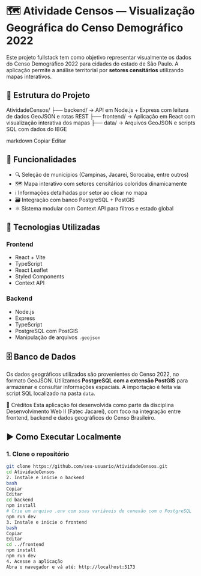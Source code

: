 # 🗺️ Atividade Censos — Visualização Geográfica do Censo Demográfico 2022

Este projeto fullstack tem como objetivo representar visualmente os dados do Censo Demográfico 2022 para cidades do estado de São Paulo. A aplicação permite a análise territorial por **setores censitários** utilizando mapas interativos.

## 📁 Estrutura do Projeto

AtividadeCensos/
├── backend/ → API em Node.js + Express com leitura de dados GeoJSON e rotas REST
├── frontend/ → Aplicação em React com visualização interativa dos mapas
├── data/ → Arquivos GeoJSON e scripts SQL com dados do IBGE

markdown
Copiar
Editar

## 🚀 Funcionalidades

- 🔍 Seleção de municípios (Campinas, Jacareí, Sorocaba, entre outros)
- 🗺️ Mapa interativo com setores censitários coloridos dinamicamente
- ℹ️ Informações detalhadas por setor ao clicar no mapa
- 🗃️ Integração com banco PostgreSQL + PostGIS
- ⚛️ Sistema modular com Context API para filtros e estado global

## 🧰 Tecnologias Utilizadas

### Frontend

- React + Vite
- TypeScript
- React Leaflet
- Styled Components
- Context API

### Backend

- Node.js
- Express
- TypeScript
- PostgreSQL com PostGIS
- Manipulação de arquivos `.geojson`

## 🗄️ Banco de Dados

Os dados geográficos utilizados são provenientes do Censo 2022, no formato GeoJSON. Utilizamos **PostgreSQL com a extensão PostGIS** para armazenar e consultar informações espaciais. A importação é feita via script SQL localizado na pasta `data`.

🧠 Créditos
Esta aplicação foi desenvolvida como parte da disciplina Desenvolvimento Web II (Fatec Jacareí), com foco na integração entre frontend, backend e dados geográficos do Censo Brasileiro.


## ▶️ Como Executar Localmente

### 1. Clone o repositório

```bash
git clone https://github.com/seu-usuario/AtividadeCensos.git
cd AtividadeCensos
2. Instale e inicie o backend
bash
Copiar
Editar
cd backend
npm install
# Crie um arquivo .env com suas variáveis de conexão com o PostgreSQL
npm run dev
3. Instale e inicie o frontend
bash
Copiar
Editar
cd ../frontend
npm install
npm run dev
4. Acesse a aplicação
Abra o navegador e vá até: http://localhost:5173




